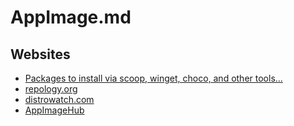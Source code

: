 # AppImage.md

## Websites

* [Packages to install via scoop, winget, choco, and other tools...](https://gist.github.com/mikepruett3/7ca6518051383ee14f9cf8ae63ba18a7)
* [repology.org](https://repology.org/)
* [distrowatch.com](https://distrowatch.com/)
* [AppImageHub](https://www.appimagehub.com/)
